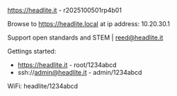https://headlite.it - r2025100501rp4b01

Browse to https://headlite.local at ip address: 10.20.30.1

Support open standards and STEM | reed@headlite.it

Gettings started:
- https://headlite.it - root/1234abcd
- ssh://admin@headlite.it - admin/1234abcd

WiFi: headlite/1234abcd
